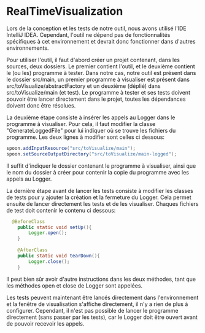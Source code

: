 # RealTimeVisualization
Lors de la conception et les tests de notre outil, nous avons utilisé l'IDE IntelliJ IDEA. Cependant, l'outil ne dépend pas de fonctionnalités spécifiques à cet environnement et devrait donc fonctionner dans d'autres environnements.

Pour utiliser l'outil, il faut d'abord créer un projet contenant, dans les sources, deux dossiers. Le premier contient l'outil, et le deuxième contient le (ou les) programme à tester. Dans notre cas, notre outil est présent dans le dossier src/main, un premier programme à visualiser est présent dans src/toVisualize/abstractFactory et un deuxième (déplié) dans src/toVisualize/main (et test). Le programme à tester et ses tests doivent pouvoir être lancer directement dans le projet, toutes les dépendances doivent donc être résolues.

La deuxième étape consiste à insérer les appels au Logger dans le programme à visualiser. Pour cela, il faut modifier la classe "GenerateLoggedFile" pour lui indiquer où se trouve les fichiers du programme. Les deux lignes à modifier sont celles ci dessous:

```Java
spoon.addInputResource("src/toVisualize/main");
spoon.setSourceOutputDirectory("src/toVisualize/main-logged");
```

Il suffit d'indiquer le dossier contenant le programme à visualiser, ainsi que le nom du dossier à créer pour contenir la copie du programme avec les appels au Logger.

La dernière étape avant de lancer les tests consiste à modifier les classes de tests pour y ajouter la création et la fermeture du Logger. Cela permet ensuite de lancer directement les tests et de les visualiser. Chaques fichiers de test doit contenir le contenu ci dessous:

```Java
  @BeforeClass
    public static void setUp(){
    	Logger.open();
    }
    
	@AfterClass
    public static void tearDown(){
        Logger.close();
	}
  ```
  Il peut bien sûr avoir d'autre instructions dans les deux méthodes, tant que les méthodes open et close de Logger sont appelées.
  
Les tests peuvent maintenant être lancés directement dans l'environnement et la fenêtre de visualisation s'affiche directement, il n'y a rien de plus à configurer. Cependant, il n'est pas possible de lancer le programme directement (sans passer par les tests), car le Logger doit être ouvert avant de pouvoir recevoir les appels.
